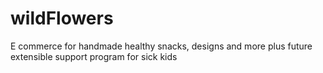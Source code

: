 # wildFlowers
E commerce for handmade healthy snacks, designs and more  plus future extensible support program for sick kids 

